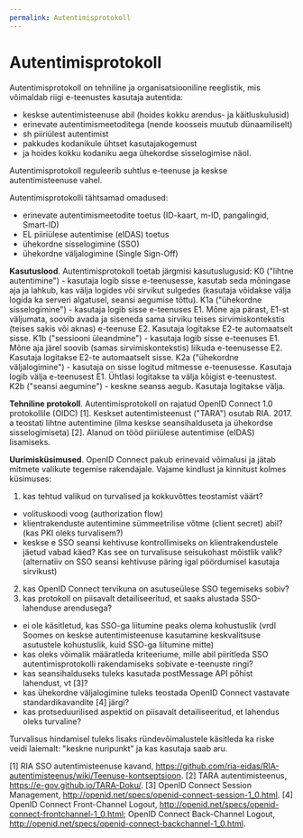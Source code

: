 ```yaml
---
permalink: Autentimisprotokoll
---
```


# Autentimisprotokoll

Autentimisprotokoll on tehniline ja organisatsiooniline reeglistik, mis võimaldab riigi e-teenustes kasutaja autentida:
- keskse autentimisteenuse abil (hoides kokku arendus- ja käitluskulusid)
- erinevate autentimismeetoditega (nende koosseis muutub dünaamiliselt)
- sh piiriülest autentimist
- pakkudes kodanikule ühtset kasutajakogemust
- ja hoides kokku kodaniku aega ühekordse sisselogimise näol.

Autentimisprotokoll reguleerib suhtlus e-teenuse ja keskse autentimisteenuse vahel.

Autentimisprotokolli tähtsamad omadused:
- erinevate autentimismeetodite toetus (ID-kaart, m-ID, pangalingid, Smart-ID)
- EL piiriülese autentimise (eIDAS) toetus
- ühekordne sisselogimine (SSO)
- ühekordne väljalogimine (Single Sign-Off)

__Kasutuslood__. Autentimisprotokoll toetab järgmisi kasutuslugusid:
K0 ("lihtne autentimine") - kasutaja logib sisse e-teenusesse, kasutab seda mõningase aja ja lahkub, kas välja logides või sirvikut sulgedes (kasutaja võidakse välja logida ka serveri algatusel, seansi aegumise tõttu). 
K1a ("ühekordne sisselogimine") - kasutaja logib sisse e-teenuses E1. Mõne aja pärast, E1-st väljumata, soovib avada ja siseneda sama sirviku teises sirvimiskontekstis (teises sakis või aknas) e-teenuse E2. Kasutaja logitakse E2-te automaatselt sisse.
K1b ("sessiooni üleandmine") - kasutaja logib sisse e-teenuses E1. Mõne aja järel soovib (samas sirvimiskontekstis) liikuda e-teenusesse E2. Kasutaja logitakse E2-te automaatselt sisse.
K2a ("ühekordne väljalogimine") - kasutaja on sisse logitud mitmesse e-teenusesse. Kasutaja logib välja e-teenusest E1. Ühtlasi logitakse ta välja kõigist e-teenustest.
K2b ("seansi aegumine") - keskne seanss aegub. Kasutaja logitakse välja.

__Tehniline protokoll__. Autentimisprotokoll on rajatud OpenID Connect 1.0 protokollile (OIDC) [1]. Keskset autentimisteenust ("TARA") osutab RIA. 2017. a teostati lihtne autentimine (ilma keskse seansihalduseta ja ühekordse sisselogimiseta) [2]. Alanud on tööd piiriülese autentimise (eIDAS) lisamiseks. 

__Uurimisküsimused__.
OpenID Connect pakub erinevaid võimalusi ja jätab mitmete valikute tegemise rakendajale. Vajame kindlust ja kinnitust kolmes küsimuses:
1) kas tehtud valikud on turvalised ja kokkuvõttes teostamist väärt?
- volituskoodi voog (authorization flow)
- klientrakenduste autentimine sümmeetrilise võtme (client secret) abil? (kas PKI oleks turvalisem?)
- keskse e SSO seansi kehtivuse kontrollimiseks on klientrakendustele jäetud vabad käed? Kas see on turvalisuse seisukohast mõistlik valik? (alternatiiv on SSO seansi kehtivuse päring igal pöördumisel kasutaja sirvikust) 
2) kas OpenID Connect tervikuna on asutuseülese SSO tegemiseks sobiv?
3) kas protokoll on piisavalt detailiseeritud, et saaks alustada SSO-lahenduse arendusega?
- ei ole käsitletud, kas SSO-ga liitumine peaks olema kohustuslik (vrdl Soomes on keskse autentimisteenuse kasutamine keskvalitsuse asutustele kohustuslik, kuid SSO-ga liitumine mitte)
- kas oleks võimalik määratleda kriteeriume, mille abil piiritleda SSO autentimisprotokolli rakendamiseks sobivate e-teenuste ringi?
- kas seansihalduseks tuleks kasutada postMessage API põhist lahendust, vt [3]?
- kas ühekordne väljalogimine tuleks teostada OpenID Connect vastavate standardikavandite [4] järgi?
- kas protseduurilised aspektid on piisavalt detailiseeritud, et lahendus oleks turvaline?

Turvalisus hindamisel tuleks lisaks ründevõimalustele käsitleda ka riske veidi laiemalt: "keskne nuripunkt" ja kas kasutaja saab aru.

[1] RIA SSO autentimisteenuse kavand, https://github.com/ria-eidas/RIA-autentimisteenus/wiki/Teenuse-kontseptsioon.
[2] TARA autentimisteenus, https://e-gov.github.io/TARA-Doku/. 
[3] OpenID Connect Session Management, http://openid.net/specs/openid-connect-session-1_0.html. 
[4] OpenID Connect Front-Channel Logout, http://openid.net/specs/openid-connect-frontchannel-1_0.html; OpenID Connect Back-Channel Logout, http://openid.net/specs/openid-connect-backchannel-1_0.html.

